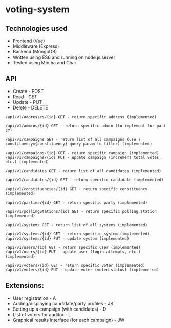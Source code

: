 # voting-system
## Technologies used
* Frontend (Vue)
* Middleware (Express)
* Backend (MongoDB)
* Written using ES6 and running on node.js server
* Tested using Mocha and Chai

## API
* Create - POST
* Read - GET
* Update - PUT
* Delete - DELETE
```
/api/v1/addresses/{id} GET - return specific address (implemented)

/api/v1/admins/{id} GET - return specific admin (to implement for part 2?)

/api/v1/campaigns GET - return list of all campaigns (use ?constituency={constituency} query param to filter) (implemented)

/api/v1/campaigns/{id} GET - return specific campaign (implemented)
/api/v1/campaigns/{id} PUT - update campaign (increment total votes, etc.) (implemented)

/api/v1/candidates GET - return list of all candidates (implemented)

/api/v1/candidates/{id} GET - return specific candidate (implemented)

/api/v1/constituencies/{id} GET - return specific constituency (implemented)

/api/v1/parties/{id} GET - return specific party (implemented)

/api/v1/pollingStations/{id} GET - return specific polling station (implemented)

/api/v1/systems GET - return list of all systems (implemented)

/api/v1/systems/{id} GET - return specific system (implemented)
/api/v1/systems/{id} PUT - update system (implemented)

/api/v1/users/{id} GET - return specific user (implemented)
/api/v1/users/{id} PUT - update user (login attempts, etc.) (implemented)

/api/v1/voters/{id} GET - return specific voter (implemented)
/api/v1/voters/{id} PUT - update voter (voted status) (implemented)
```

## Extensions:
* User registration - A
* Adding/displaying candidate/party profiles - JS
* Setting up a campaign (with candidates) - D
* List of voters for auditor - L
* Graphical results interface (for each campaign) - JW
